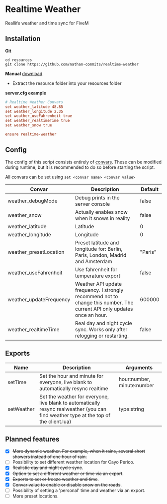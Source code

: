 # Realtime Weather
Reallife weather and time sync for FiveM

## Installation
**Git**
```
cd resources
git clone https://github.com/nathan-commits/realtime-weather
```

**Manual** [download](https://github.com/nathan-commits/realtime-weather/releases/tag/v0.1)
- Extract the resource folder into your resources folder

**server.cfg example**
```cfg
# Realtime Weather Convars
set weather_latitude 48.85
set weather_longitude 2.35
set weather_useFahrenheit true
set weather_realtimeTime true
set weather_snow true

ensure realtime-weather
```

## Config
The config of this script consists entirely of [convars](https://docs.fivem.net/docs/scripting-reference/convars/). These can be modified during runtime, but it is recommended to do so before starting the script. 

All convars can be set using `set <convar name> <convar value>`

| Convar                  | Description                                                                                                              | Default |
|-------------------------|--------------------------------------------------------------------------------------------------------------------------|---------|
| weather_debugMode       | Debug prints in the server console                                                                                       | false   |
| weather_snow            | Actually enables snow when it snows in reality                                                                           | false   |
| weather_latitude        | Latitude                                                                                                                 | 0       |
| weather_longitude       | Longitude                                                                                                                | 0       |
| weather_presetLocation  | Preset latitude and longitude for: Berlin, Paris, London, Madrid and Amsterdam                                           | "Paris" |
| weather_useFahrenheit   | Use fahrenheit for temperature export                                                                                    | false   |
| weather_updateFrequency | Weather API update frequency. I strongly recommend not to change this number. The current API only updates once an hour. | 600000  |
| weather_realtimeTime    | Real day and night cycle sync. Works only after relogging or restarting.                                                 | false   |

## Exports
| Name    | Description                                                                       | Arguments                   |
|---------|-----------------------------------------------------------------------------------|-----------------------------|
| setTime | Set the hour and minute for everyone, live blank to automatically resync realtime | hour:number,  minute:number |
| setWeather | Set the weather for everyone, live blank to automatically resync realweather (you can find weather type at the top of the client.lua) | type:string |


## Planned features
- [x] ~~More dynamic weather. For example, when it rains, several short showers instead of one hour of rain.~~
- [ ] Possibility to set different weather location for Cayo Perico.
- [x] ~~Realistic day and night cycle sync~~.
- [x] ~~Option to set a different weather or time via an export~~. 
- [x] ~~Exports to set or freeze weather and time~~.
- [x] ~~Convar value to enable or disable snow on the roads~~.
- [ ] Possibility of setting a 'personal' time and weather via an export.
- [ ] More preset locations.
